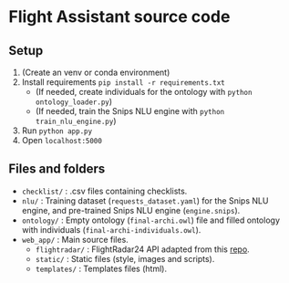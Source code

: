 # Flight Assistant source code

## Setup
1. (Create an venv or conda environment) 
2. Install requirements `pip install -r requirements.txt`
    - (If needed, create individuals for the ontology with `python ontology_loader.py`) 
    - (If needed, train the Snips NLU engine with `python train_nlu_engine.py`)
3. Run `python app.py`
4. Open `localhost:5000`

## Files and folders
- `checklist/` : .csv files containing checklists.
- `nlu/` : Training dataset (`requests_dataset.yaml`) for the Snips NLU engine, and pre-trained Snips NLU engine (`engine.snips`).
- `ontology/` : Empty ontology (`final-archi.owl`) file and filled ontology with individuals (`final-archi-individuals.owl`).
- `web_app/` : Main source files.
  - `flightradar/` : FlightRadar24 API adapted from this [repo](https://github.com/alexbagirov/py-flightradar24).
  - `static/` : Static files (style, images and scripts).
  - `templates/` : Templates files (html).